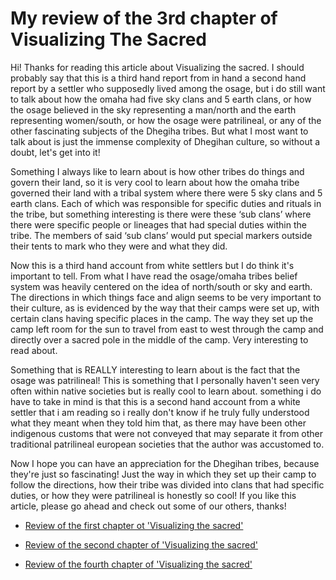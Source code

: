# My review of the 3rd chapter of Visualizing The Sacred


Hi! Thanks for reading this article about Visualizing the sacred. I should probably say that this is a third hand report from in hand a second hand report by a settler who supposedly lived among the osage, but i do still want to talk about how the omaha had five sky clans and 5 earth clans, or how the osage believed in the sky representing a man/north and the earth representing women/south, or how the osage were patrilineal, or any of the other fascinating subjects of the Dhegiha tribes. But what I most want to talk about is just the immense complexity of Dhegihan culture, so without a doubt, let's get into it!


Something I always like to learn about is how other tribes do things and govern their land, so it is very cool to learn about how the omaha tribe governed their land with a tribal system where there were 5 sky clans and 5 earth clans. Each of which was responsible for specific duties and rituals in the tribe, but something interesting is there were these ‘sub clans’ where there were specific people or lineages that had special duties within the tribe. The members of said ‘sub clans’ would put special markers outside their tents to mark who they were and what they did.

Now this is a third hand account from white settlers but I do think it's important to tell. From what I have read the osage/omaha tribes belief system was heavily centered on the idea of north/south or sky and earth. The directions in which things face and align seems to be very important to their culture, as is evidenced by the way that their camps were set up, with certain clans having specific places in the camp. The way they set up the camp  left room for the sun to travel from east to west through the camp and directly over a sacred pole in the middle of the camp. Very interesting to read about.

Something that is REALLY interesting to learn about is the fact that the osage was patrilineal!
This is something that I personally haven't seen very often within native societies but is really cool to learn about. something i do have to take in mind is that this is a second hand account from a white settler that i am reading so i really don't know if he truly fully understood what they meant when they told him that, as there may have been other indigenous customs that were not conveyed that may separate it from other traditional patrilineal european societies that the author was accustomed to.


Now I hope you can have an appreciation for the Dhegihan tribes, because they're just so fascinating! Just the way in which they set up their camp to follow the directions,  how their tribe was divided into clans that had specific duties, or how they were patrilineal is honestly so cool!
If you like this article, please go ahead and check out some of our others, thanks!


- [Review of the first chapter ot 'Visualizing the sacred'](https://lecartertimes.github.io/postone.html)

- [Review of the second chapter of 'Visualizing the sacred'](https://lecartertimes.github.io/posttwo.html)

- [Review of the fourth chapter of 'Visualizing the sacred'](https://lecartertimes.github.io/postfour.html)
